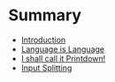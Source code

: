 # Summary

* [Introduction](intro.md)
* [Language is Language](language.md)
* [I shall call it Printdown!](printdown.md)
* [Input Splitting](input_splitting.md)

